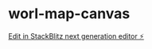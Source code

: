 # worl-map-canvas

[Edit in StackBlitz next generation editor ⚡️](https://stackblitz.com/~/github.com/GldzzPro/worl-map-canvas)